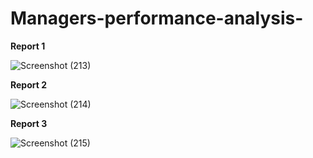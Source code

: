 # Managers-performance-analysis-

**Report 1**

![Screenshot (213)](https://user-images.githubusercontent.com/88962354/178142921-ec618711-8197-49d7-9e45-9b88985a58e6.png)

**Report 2**

![Screenshot (214)](https://user-images.githubusercontent.com/88962354/178142940-97645f54-6520-49e2-a78d-f4941cbb12b3.png)

**Report 3**

![Screenshot (215)](https://user-images.githubusercontent.com/88962354/178142943-b71b4b21-c328-41e3-bde0-666f132edfa5.png)


